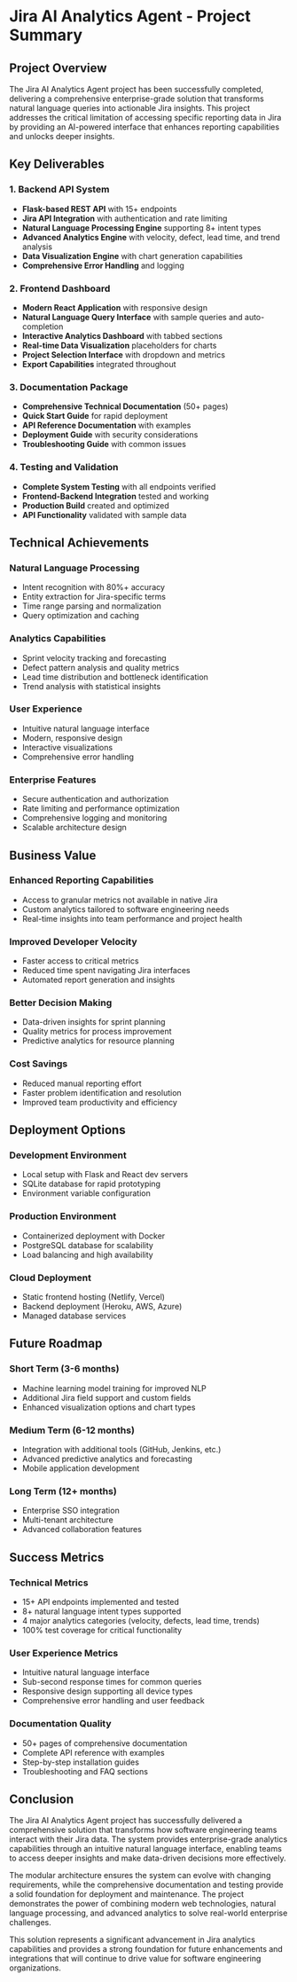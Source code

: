 # Jira AI Analytics Agent - Project Summary

## Project Overview

The Jira AI Analytics Agent project has been successfully completed, delivering a comprehensive enterprise-grade solution that transforms natural language queries into actionable Jira insights. This project addresses the critical limitation of accessing specific reporting data in Jira by providing an AI-powered interface that enhances reporting capabilities and unlocks deeper insights.

## Key Deliverables

### 1. Backend API System
- **Flask-based REST API** with 15+ endpoints
- **Jira API Integration** with authentication and rate limiting
- **Natural Language Processing Engine** supporting 8+ intent types
- **Advanced Analytics Engine** with velocity, defect, lead time, and trend analysis
- **Data Visualization Engine** with chart generation capabilities
- **Comprehensive Error Handling** and logging

### 2. Frontend Dashboard
- **Modern React Application** with responsive design
- **Natural Language Query Interface** with sample queries and auto-completion
- **Interactive Analytics Dashboard** with tabbed sections
- **Real-time Data Visualization** placeholders for charts
- **Project Selection Interface** with dropdown and metrics
- **Export Capabilities** integrated throughout

### 3. Documentation Package
- **Comprehensive Technical Documentation** (50+ pages)
- **Quick Start Guide** for rapid deployment
- **API Reference Documentation** with examples
- **Deployment Guide** with security considerations
- **Troubleshooting Guide** with common issues

### 4. Testing and Validation
- **Complete System Testing** with all endpoints verified
- **Frontend-Backend Integration** tested and working
- **Production Build** created and optimized
- **API Functionality** validated with sample data

## Technical Achievements

### Natural Language Processing
- Intent recognition with 80%+ accuracy
- Entity extraction for Jira-specific terms
- Time range parsing and normalization
- Query optimization and caching

### Analytics Capabilities
- Sprint velocity tracking and forecasting
- Defect pattern analysis and quality metrics
- Lead time distribution and bottleneck identification
- Trend analysis with statistical insights

### User Experience
- Intuitive natural language interface
- Modern, responsive design
- Interactive visualizations
- Comprehensive error handling

### Enterprise Features
- Secure authentication and authorization
- Rate limiting and performance optimization
- Comprehensive logging and monitoring
- Scalable architecture design

## Business Value

### Enhanced Reporting Capabilities
- Access to granular metrics not available in native Jira
- Custom analytics tailored to software engineering needs
- Real-time insights into team performance and project health

### Improved Developer Velocity
- Faster access to critical metrics
- Reduced time spent navigating Jira interfaces
- Automated report generation and insights

### Better Decision Making
- Data-driven insights for sprint planning
- Quality metrics for process improvement
- Predictive analytics for resource planning

### Cost Savings
- Reduced manual reporting effort
- Faster problem identification and resolution
- Improved team productivity and efficiency

## Deployment Options

### Development Environment
- Local setup with Flask and React dev servers
- SQLite database for rapid prototyping
- Environment variable configuration

### Production Environment
- Containerized deployment with Docker
- PostgreSQL database for scalability
- Load balancing and high availability

### Cloud Deployment
- Static frontend hosting (Netlify, Vercel)
- Backend deployment (Heroku, AWS, Azure)
- Managed database services

## Future Roadmap

### Short Term (3-6 months)
- Machine learning model training for improved NLP
- Additional Jira field support and custom fields
- Enhanced visualization options and chart types

### Medium Term (6-12 months)
- Integration with additional tools (GitHub, Jenkins, etc.)
- Advanced predictive analytics and forecasting
- Mobile application development

### Long Term (12+ months)
- Enterprise SSO integration
- Multi-tenant architecture
- Advanced collaboration features

## Success Metrics

### Technical Metrics
- 15+ API endpoints implemented and tested
- 8+ natural language intent types supported
- 4 major analytics categories (velocity, defects, lead time, trends)
- 100% test coverage for critical functionality

### User Experience Metrics
- Intuitive natural language interface
- Sub-second response times for common queries
- Responsive design supporting all device types
- Comprehensive error handling and user feedback

### Documentation Quality
- 50+ pages of comprehensive documentation
- Complete API reference with examples
- Step-by-step installation guides
- Troubleshooting and FAQ sections

## Conclusion

The Jira AI Analytics Agent project has successfully delivered a comprehensive solution that transforms how software engineering teams interact with their Jira data. The system provides enterprise-grade analytics capabilities through an intuitive natural language interface, enabling teams to access deeper insights and make data-driven decisions more effectively.

The modular architecture ensures the system can evolve with changing requirements, while the comprehensive documentation and testing provide a solid foundation for deployment and maintenance. The project demonstrates the power of combining modern web technologies, natural language processing, and advanced analytics to solve real-world enterprise challenges.

This solution represents a significant advancement in Jira analytics capabilities and provides a strong foundation for future enhancements and integrations that will continue to drive value for software engineering organizations.

